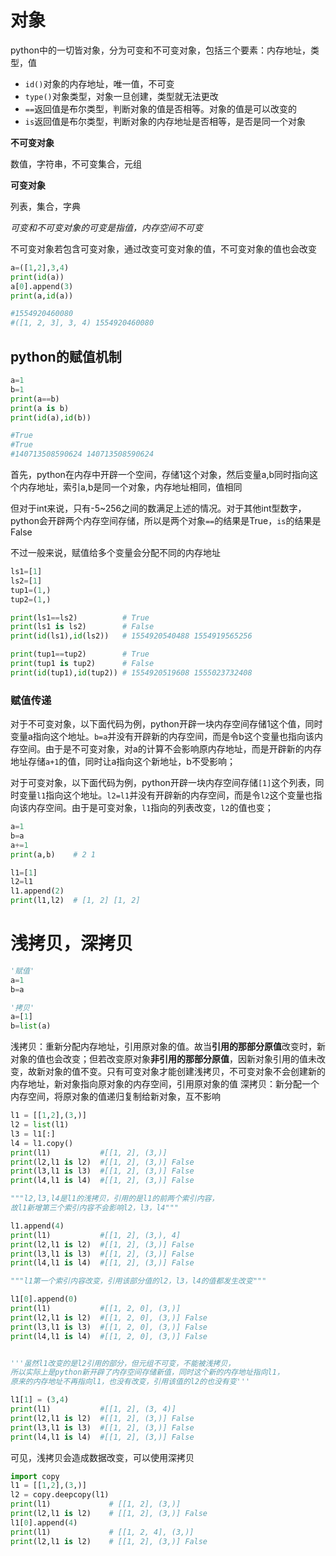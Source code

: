 # 对象

python中的一切皆对象，分为可变和不可变对象，包括三个要素：内存地址，类型，值

* `id()`对象的内存地址，唯一值，不可变
* `type()`对象类型，对象一旦创建，类型就无法更改
* `==`返回值是布尔类型，判断对象的值是否相等。对象的值是可以改变的
* `is`返回值是布尔类型，判断对象的内存地址是否相等，是否是同一个对象

**不可变对象**

数值，字符串，不可变集合，元组

**可变对象**

列表，集合，字典

*可变和不可变对象的可变是指值，内存空间不可变*

不可变对象若包含可变对象，通过改变可变对象的值，不可变对象的值也会改变

```python
a=([1,2],3,4)
print(id(a))
a[0].append(3)
print(a,id(a))

#1554920460080
#([1, 2, 3], 3, 4) 1554920460080
```

## python的赋值机制

```python
a=1
b=1
print(a==b)
print(a is b)
print(id(a),id(b))

#True
#True
#140713508590624 140713508590624
```

首先，python在内存中开辟一个空间，存储1这个对象，然后变量a,b同时指向这个内存地址，索引a,b是同一个对象，内存地址相同，值相同

但对于int来说，只有-5~256之间的数满足上述的情况。对于其他int型数字，python会开辟两个内存空间存储，所以是两个对象`==`的结果是True，`is`的结果是False

不过一般来说，赋值给多个变量会分配不同的内存地址

```python
ls1=[1]
ls2=[1]
tup1=(1,)
tup2=(1,)

print(ls1==ls2)          # True
print(ls1 is ls2)        # False
print(id(ls1),id(ls2))   # 1554920540488 1554919565256

print(tup1==tup2)        # True
print(tup1 is tup2)      # False
print(id(tup1),id(tup2)) # 1554920519608 1555023732408
```

### 赋值传递

对于不可变对象，以下面代码为例，python开辟一块内存空间存储1这个值，同时变量a指向这个地址。`b=a`并没有开辟新的内存空间，而是令b这个变量也指向该内存空间。由于是不可变对象，对a的计算不会影响原内存地址，而是开辟新的内存地址存储`a+1`的值，同时让a指向这个新地址，b不受影响；

对于可变对象，以下面代码为例，python开辟一块内存空间存储`[1]`这个列表，同时变量`l1`指向这个地址。`l2=l1`并没有开辟新的内存空间，而是令`l2`这个变量也指向该内存空间。由于是可变对象，`l1`指向的列表改变，`l2`的值也变；

```python
a=1
b=a
a+=1
print(a,b)    # 2 1

l1=[1]
l2=l1
l1.append(2)
print(l1,l2)  # [1, 2] [1, 2]
```

# 浅拷贝，深拷贝

```python
'赋值'
a=1
b=a

'拷贝'
a=[1]
b=list(a)
```

浅拷贝：重新分配内存地址，引用原对象的值。故当**引用的那部分原值**改变时，新对象的值也会改变；但若改变原对象**非引用的那部分原值**，因新对象引用的值未改变，故新对象的值不变。只有可变对象才能创建浅拷贝，不可变对象不会创建新的内存地址，新对象指向原对象的内存空间，引用原对象的值
深拷贝：新分配一个内存空间，将原对象的值递归复制给新对象，互不影响

```python
l1 = [[1,2],(3,)]
l2 = list(l1)
l3 = l1[:]
l4 = l1.copy()
print(l1)           #[[1, 2], (3,)]
print(l2,l1 is l2)  #[[1, 2], (3,)] False
print(l3,l1 is l3)  #[[1, 2], (3,)] False
print(l4,l1 is l4)  #[[1, 2], (3,)] False

"""l2,l3,l4是l1的浅拷贝，引用的是l1的前两个索引内容，
故l1新增第三个索引内容不会影响l2，l3，l4"""

l1.append(4)
print(l1)           #[[1, 2], (3,), 4]
print(l2,l1 is l2)  #[[1, 2], (3,)] False
print(l3,l1 is l3)  #[[1, 2], (3,)] False
print(l4,l1 is l4)  #[[1, 2], (3,)] False

"""l1第一个索引内容改变，引用该部分值的l2，l3，l4的值都发生改变"""

l1[0].append(0)
print(l1)           #[[1, 2, 0], (3,)]
print(l2,l1 is l2)  #[[1, 2, 0], (3,)] False
print(l3,l1 is l3)  #[[1, 2, 0], (3,)] False
print(l4,l1 is l4)  #[[1, 2, 0], (3,)] False


'''虽然l1改变的是l2引用的部分，但元组不可变，不能被浅拷贝，
所以实际上是python新开辟了内存空间存储新值，同时这个新的内存地址指向l1，
原来的内存地址不再指向l1，也没有改变，引用该值的l2的也没有变'''

l1[1] = (3,4)
print(l1)           #[[1, 2], (3, 4)]
print(l2,l1 is l2)  #[[1, 2], (3,)] False
print(l3,l1 is l3)  #[[1, 2], (3,)] False
print(l4,l1 is l4)  #[[1, 2], (3,)] False

```

可见，浅拷贝会造成数据改变，可以使用深拷贝

```python
import copy
l1 = [[1,2],(3,)]
l2 = copy.deepcopy(l1)
print(l1)             # [[1, 2], (3,)]
print(l2,l1 is l2)    # [[1, 2], (3,)] False
l1[0].append(4)
print(l1)             # [[1, 2, 4], (3,)]
print(l2,l1 is l2)    # [[1, 2], (3,)] False
```